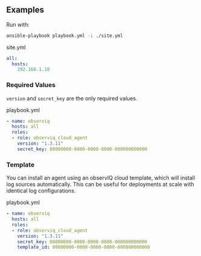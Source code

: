 ## Examples

Run with:
```bash
ansible-playbook playbook.yml -i ./site.yml
```

site.yml
```yaml
all:
  hosts:
    192.168.1.10
```

### Required Values

`version` and `secret_key` are the only required values.

playbook.yml
```yaml
- name: observiq
  hosts: all
  roles:
  - role: observiq_cloud_agent
    version: "1.3.11"
    secret_key: 00000000-0000-0000-0000-000000000000
```

### Template

You can install an agent using an observIQ cloud template, which will install log
sources automatically. This can be useful for deployments at scale with identical
log configurations.

playbook.yml
```yaml
- name: observiq
  hosts: all
  roles:
  - role: observiq_cloud_agent
    version: "1.3.11"
    secret_key: 00000000-0000-0000-0000-000000000000
    template_id: 00000000-0000-0000-0000-000000000000
```